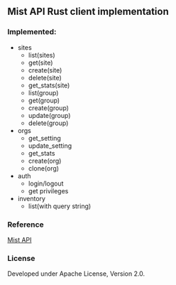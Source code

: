 Mist API Rust client implementation
-----

### Implemented:

- sites
  - list(sites)
  - get(site)
  - create(site)
  - delete(site)
  - get_stats(site)
  - list(group)
  - get(group)
  - create(group)
  - update(group)
  - delete(group)
- orgs
  - get_setting
  - update_setting
  - get_stats
  - create(org)
  - clone(org)
- auth
  - login/logout
  - get privileges
- inventory
  - list(with query string)

### Reference

[Mist API](https://api.mist.com/api/v1/docs/Home)

### License

Developed under Apache License, Version 2.0.
